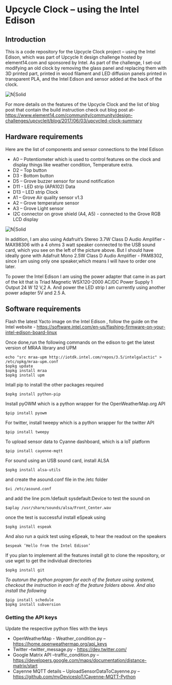 # Upcycle Clock – using the Intel Edison
## Introduction
This is a code repository for the Upcycle Clock project – using the Intel Edison, which was part of Upcycle It design challenge hosted by element14.com and sponsored by Intel. As part of the challenge, I set-out modifying an old clock by removing the glass panel and replacing them with 3D printed part, printed in wood filament and LED diffusion panels printed in transparent PLA, and the Intel Edison and sensor added at the  back of the clock.

![N|Solid](https://www.element14.com/community/servlet/JiveServlet/showImage/38-25612-419560/DSC05440+%28another+copy%29.JPG)

For more details on the features of the Upcycle Clock and the list of blog post that contain the build instruction check out blog post at-
https://www.element14.com/community/community/design-challenges/upcycleit/blog/2017/06/03/upcycled-clock-summary

## Hardware requirements
Here are the list of components and sensor connections to the Intel Edison
- A0 – Potentiometer which is used to control features on the clock and display things like weather condition, Temperature extra.
- D2 – Top button
- D3 -  Bottom button
- D5 – Grove buzzer sensor for sound notification
- D11 - LED strip (APA102) Data
- D13 – LED strip Clock
- A1 – Grove Air quality sensor v1.3
- A2 – Grove temperature sensor
- A3 – Grove Light sensor
- I2C connector on grove shield (A4, A5) - connected to the Grove RGB LCD display

![N|Solid](https://www.element14.com/community/servlet/JiveServlet/showImage/38-25625-419450/circuitSidebySide.png)

In addition, I am also using Adafruit’s Stereo 3.7W Class D Audio Amplifier - MAX98306 with a 4 ohms 3 watt speaker connected to the USB sound card, which you see on the left of the picture above. But I should have ideally gone with Adafruit Mono 2.5W Class D Audio Amplifier - PAM8302, since I am using only one speaker,which means I will have to order one later.

To power the Intel Edison I am using the power adapter that came in as part of the kit that is Triad Magnetic  WSX120-2000 AC/DC Power Supply 1 Output 24 W 12 V,2 A. And power the LED strip I am currently using another power adapter 5V and 2.5 A.

## Software requirements
Flash the latest Yacto image on the Intel Edison , follow the guide on the Intel website - https://software.intel.com/en-us/flashing-firmware-on-your-intel-edison-board-linux

Once done,run the following commands on the edison to get the latest version of MRAA library and UPM

    echo "src mraa-upm http://iotdk.intel.com/repos/3.5/intelgalactic" > /etc/opkg/mraa-upm.conf
    $opkg update
    $opkg install mraa
    $opkg install upm
Intall pip to install the other packages required

    $opkg install python-pip

Install pyOWM which is a python wrapper for the OpenWeatherMap.org API

    $pip install pyowm

For twitter, install tweepy which is a python wrapper for the twitter API

    $pip install tweepy
To upload sensor data to Cyanne dashboard, which is a IoT platform

    $pip install cayenne-mqtt  

For sound using an USB sound card, install ALSA

    $opkg install alsa-utils
and create the asound.conf file in the /etc folder

    $vi /etc/asound.conf
and add the line
pcm.!default sysdefault:Device
to test the sound on

    $aplay /usr/share/sounds/alsa/Front_Center.wav

once the test is successful install eSpeak using

    $opkg install espeak
And also run a quick test using eSpeak, to hear the readout on the speakers

    $espeak ‘Hello from the Intel Edison’

If you plan to implement all the features install git to clone the repository, or use wget to get the individual directories

    $opkg install git

*To autorun the python program for each of the feature using systemd, checkout the instruction in each of the feature folders above. And also install the following*

    $pip install schedule
    $opkg install subversion

### Getting the API keys

Update the respective python files with the keys

- OpenWeatherMap  - Weather_condition.py – https://home.openweathermap.org/api_keys
- Twitter –twitter_message.py -  https://dev.twitter.com/
- Google Matrix API –traffic_condition.py – https://developers.google.com/maps/documentation/distance-matrix/start
- Cayenne MQTT details – UploadSensorDataToCayenne.py – https://github.com/myDevicesIoT/Cayenne-MQTT-Python
